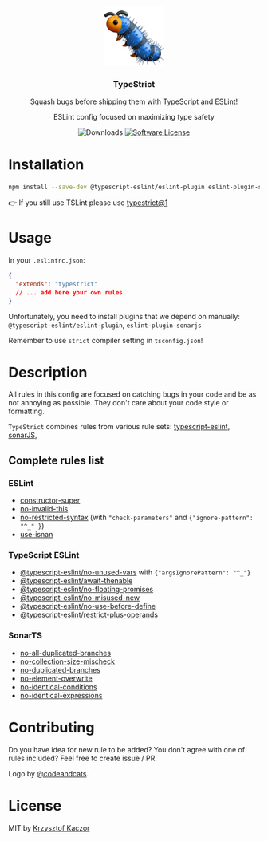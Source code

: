 <p align="center">
  <img src="/images/logo.png" width="120" alt="TypeStrict">
  <h3 align="center">TypeStrict</h3> 
  <p align="center">Squash bugs before shipping them with TypeScript and ESLint!</p>
  <p align="center">ESLint config focused on maximizing type safety</p>
  <p align="center">
    <img alt="Downloads" src="https://img.shields.io/npm/dm/typestrict.svg">
    <a href="/package.json"><img alt="Software License" src="https://img.shields.io/badge/license-MIT-brightgreen.svg?style=flat-square"></a>
  </p>

</p>

# Installation

```bash
npm install --save-dev @typescript-eslint/eslint-plugin eslint-plugin-sonarjs eslint-config-typestrict
```

👉 If you still use TSLint please use [typestrict@1](https://github.com/krzkaczor/TypeStrict/tree/838c8eaa599e349327d5eba8f40f70d572dc3be0)

# Usage

In your `.eslintrc.json`:

```json
{
  "extends": "typestrict"
  // ... add here your own rules
}
```

Unfortunately, you need to install plugins that we depend on manually: `@typescript-eslint/eslint-plugin`, `eslint-plugin-sonarjs`

Remember to use `strict` compiler setting in `tsconfig.json`!

# Description

All rules in this config are focused on catching bugs in your code and be as not annoying as possible. They don't
care about your code style or formatting.

`TypeStrict` combines rules from various rule sets: [typescript-eslint](https://github.com/typescript-eslint/typescript-eslint/tree/master/packages/eslint-plugin),
[sonarJS](https://github.com/SonarSource/SonarJS),

## Complete rules list

### ESLint

- [constructor-super](https://eslint.org/docs/rules/constructor-super)
- [no-invalid-this](https://eslint.org/docs/rules/no-invalid-this)
- [no-restricted-syntax](https://eslint.org/docs/rules/no-restricted-syntax) (with `"check-parameters"` and `{"ignore-pattern": "^_" }`)
- [use-isnan](https://eslint.org/docs/rules/use-isnan)

### TypeScript ESLint

- [@typescript-eslint/no-unused-vars](https://github.com/typescript-eslint/typescript-eslint/blob/master/packages/eslint-plugin/docs/rules/no-unused-vars.md) with `{"argsIgnorePattern": "^_"}`
- [@typescript-eslint/await-thenable](https://github.com/typescript-eslint/typescript-eslint/blob/master/packages/eslint-plugin/docs/rules/await-thenable.md)
- [@typescript-eslint/no-floating-promises](https://github.com/typescript-eslint/typescript-eslint/blob/master/packages/eslint-plugin/docs/rules/no-floating-promises.md)
- [@typescript-eslint/no-misused-new](https://github.com/typescript-eslint/typescript-eslint/blob/master/packages/eslint-plugin/docs/rules/no-misused-new.md)
- [@typescript-eslint/no-use-before-define](https://github.com/typescript-eslint/typescript-eslint/blob/master/packages/eslint-plugin/docs/rules/no-use-before-define.md)
- [@typescript-eslint/restrict-plus-operands](https://github.com/typescript-eslint/typescript-eslint/blob/master/packages/eslint-plugin/docs/rules/restrict-plus-operands.md)

### SonarTS

- [no-all-duplicated-branches](https://github.com/SonarSource/eslint-plugin-sonarjs/blob/master/docs/rules/no-all-duplicated-branches.md)
- [no-collection-size-mischeck](https://github.com/SonarSource/eslint-plugin-sonarjs/blob/master/docs/rules/no-collection-size-mischeck.md)
- [no-duplicated-branches](https://github.com/SonarSource/eslint-plugin-sonarjs/blob/master/docs/rules/no-duplicated-branches.md)
- [no-element-overwrite](https://github.com/SonarSource/eslint-plugin-sonarjs/blob/master/docs/rules/no-element-overwrite.md)
- [no-identical-conditions](https://github.com/SonarSource/eslint-plugin-sonarjs/blob/master/docs/rules/no-identical-conditions.md)
- [no-identical-expressions](https://github.com/SonarSource/eslint-plugin-sonarjs/blob/master/docs/rules/no-identical-expressions.md)

# Contributing

Do you have idea for new rule to be added? You don't agree with one of rules included? Feel free to create issue / PR.

Logo by [@codeandcats](https://github.com/codeandcats).

# License

MIT by [Krzysztof Kaczor](https://twitter.com/krzKaczor)
